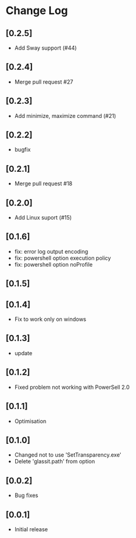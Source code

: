 # Change Log

## [0.2.5]
- Add Sway support (#44)

## [0.2.4]
- Merge pull request #27

## [0.2.3]
- Add minimize, maximize command (#21)

## [0.2.2]
- bugfix

## [0.2.1]
- Merge pull request #18

## [0.2.0]
- Add Linux suport (#15)

## [0.1.6]
- fix: error log output encoding
- fix: powershell option execution policy
- fix: powershell option noProfile

## [0.1.5]

## [0.1.4]
- Fix to work only on windows

## [0.1.3]
- update

## [0.1.2]
- Fixed problem not working with PowerSell 2.0

## [0.1.1]
- Optimisation

## [0.1.0]
- Changed not to use 'SetTransparency.exe'
- Delete 'glassit.path' from option

## [0.0.2]
- Bug fixes

## [0.0.1]
- Initial release

